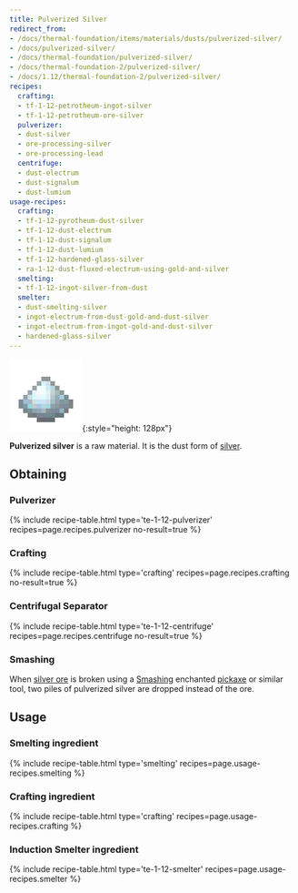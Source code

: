 ```yaml
---
title: Pulverized Silver
redirect_from:
- /docs/thermal-foundation/items/materials/dusts/pulverized-silver/
- /docs/pulverized-silver/
- /docs/thermal-foundation/pulverized-silver/
- /docs/thermal-foundation-2/pulverized-silver/
- /docs/1.12/thermal-foundation-2/pulverized-silver/
recipes:
  crafting:
  - tf-1-12-petrotheum-ingot-silver
  - tf-1-12-petrotheum-ore-silver
  pulverizer:
  - dust-silver
  - ore-processing-silver
  - ore-processing-lead
  centrifuge:
  - dust-electrum
  - dust-signalum
  - dust-lumium
usage-recipes:
  crafting:
  - tf-1-12-pyrotheum-dust-silver
  - tf-1-12-dust-electrum
  - tf-1-12-dust-signalum
  - tf-1-12-dust-lumium
  - tf-1-12-hardened-glass-silver
  - ra-1-12-dust-fluxed-electrum-using-gold-and-silver
  smelting:
  - tf-1-12-ingot-silver-from-dust
  smelter:
  - dust-smelting-silver
  - ingot-electrum-from-dust-gold-and-dust-silver
  - ingot-electrum-from-ingot-gold-and-dust-silver
  - hardened-glass-silver
---
```


![Pulverized silver](/assets/images/thermal-foundation-2/dust-silver.png){:style="height: 128px"}


**Pulverized silver** is a raw material. It is the dust form of
[silver](../silver-ingot/).


Obtaining
---------

### Pulverizer
{% include recipe-table.html type='te-1-12-pulverizer' recipes=page.recipes.pulverizer no-result=true %}

### Crafting
{% include recipe-table.html type='crafting' recipes=page.recipes.crafting no-result=true %}

### Centrifugal Separator
{% include recipe-table.html type='te-1-12-centrifuge' recipes=page.recipes.centrifuge no-result=true %}

### Smashing
When [silver ore](../silver-ore/) is broken using a
[Smashing](../../cofh-core/smashing/) enchanted
[pickaxe](https://minecraft.wiki/w/Pickaxe) or similar tool, two piles of
pulverized silver are dropped instead of the ore.


Usage
-----

### Smelting ingredient
{% include recipe-table.html type='smelting' recipes=page.usage-recipes.smelting %}

### Crafting ingredient
{% include recipe-table.html type='crafting' recipes=page.usage-recipes.crafting %}

### Induction Smelter ingredient
{% include recipe-table.html type='te-1-12-smelter' recipes=page.usage-recipes.smelter %}
